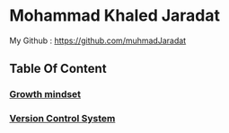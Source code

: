 # **Mohammad Khaled Jaradat**
My Github : https://github.com/muhmadJaradat

## **Table Of Content**
### [Growth mindset](https://muhmadjaradat.github.io/Reading-note/Growth_mindset)

### [Version Control System](https://muhmadjaradat.github.io/Reading-note/Version_control_system)

